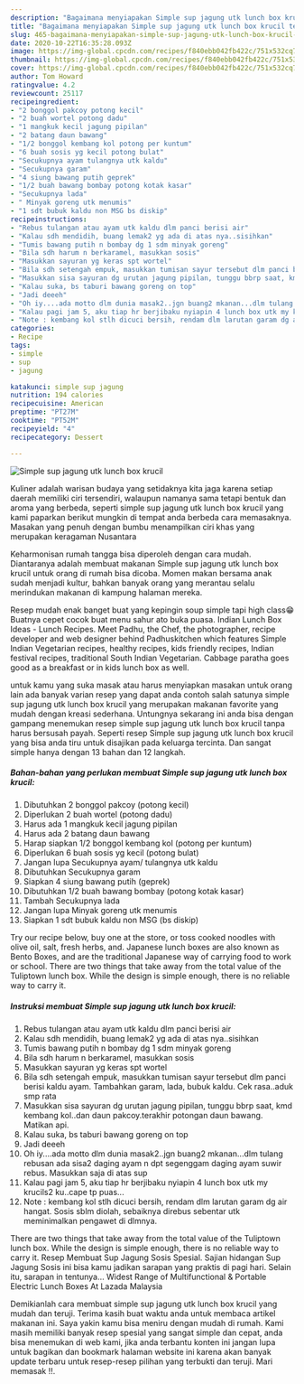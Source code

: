 ```yaml
---
description: "Bagaimana menyiapakan Simple sup jagung utk lunch box krucil teraktual"
title: "Bagaimana menyiapakan Simple sup jagung utk lunch box krucil teraktual"
slug: 465-bagaimana-menyiapakan-simple-sup-jagung-utk-lunch-box-krucil-teraktual
date: 2020-10-22T16:35:28.093Z
image: https://img-global.cpcdn.com/recipes/f840ebb042fb422c/751x532cq70/simple-sup-jagung-utk-lunch-box-krucil-foto-resep-utama.jpg
thumbnail: https://img-global.cpcdn.com/recipes/f840ebb042fb422c/751x532cq70/simple-sup-jagung-utk-lunch-box-krucil-foto-resep-utama.jpg
cover: https://img-global.cpcdn.com/recipes/f840ebb042fb422c/751x532cq70/simple-sup-jagung-utk-lunch-box-krucil-foto-resep-utama.jpg
author: Tom Howard
ratingvalue: 4.2
reviewcount: 25117
recipeingredient:
- "2 bonggol pakcoy potong kecil"
- "2 buah wortel potong dadu"
- "1 mangkuk kecil jagung pipilan"
- "2 batang daun bawang"
- "1/2 bonggol kembang kol potong per kuntum"
- "6 buah sosis yg kecil potong bulat"
- "Secukupnya ayam tulangnya utk kaldu"
- "Secukupnya garam"
- "4 siung bawang putih geprek"
- "1/2 buah bawang bombay potong kotak kasar"
- "Secukupnya lada"
- " Minyak goreng utk menumis"
- "1 sdt bubuk kaldu non MSG bs diskip"
recipeinstructions:
- "Rebus tulangan atau ayam utk kaldu dlm panci berisi air"
- "Kalau sdh mendidih, buang lemak2 yg ada di atas nya..sisihkan"
- "Tumis bawang putih n bombay dg 1 sdm minyak goreng"
- "Bila sdh harum n berkaramel, masukkan sosis"
- "Masukkan sayuran yg keras spt wortel"
- "Bila sdh setengah empuk, masukkan tumisan sayur tersebut dlm panci berisi kaldu ayam. Tambahkan garam, lada, bubuk kaldu. Cek rasa..aduk smp rata"
- "Masukkan sisa sayuran dg urutan jagung pipilan, tunggu bbrp saat, kmd kembang kol..dan daun pakcoy.terakhir potongan daun bawang. Matikan api."
- "Kalau suka, bs taburi bawang goreng on top"
- "Jadi deeeh"
- "Oh iy....ada motto dlm dunia masak2..jgn buang2 mkanan...dlm tulang rebusan ada sisa2 daging ayam n dpt segenggam daging ayam suwir rebus. Masukkan saja di atas sup"
- "Kalau pagi jam 5, aku tiap hr berjibaku nyiapin 4 lunch box utk my krucils2 ku..cape tp puas..."
- "Note : kembang kol stlh dicuci bersih, rendam dlm larutan garam dg air hangat. Sosis sblm diolah, sebaiknya direbus sebentar utk meminimalkan pengawet di dlmnya."
categories:
- Recipe
tags:
- simple
- sup
- jagung

katakunci: simple sup jagung 
nutrition: 194 calories
recipecuisine: American
preptime: "PT27M"
cooktime: "PT52M"
recipeyield: "4"
recipecategory: Dessert

---
```



![Simple sup jagung utk lunch box krucil](https://img-global.cpcdn.com/recipes/f840ebb042fb422c/751x532cq70/simple-sup-jagung-utk-lunch-box-krucil-foto-resep-utama.jpg)

Kuliner adalah warisan budaya yang setidaknya kita jaga karena setiap daerah memiliki ciri tersendiri, walaupun namanya sama tetapi bentuk dan aroma yang berbeda, seperti simple sup jagung utk lunch box krucil yang kami paparkan berikut mungkin di tempat anda berbeda cara memasaknya. Masakan yang penuh dengan bumbu menampilkan ciri khas yang merupakan keragaman Nusantara

Keharmonisan rumah tangga bisa diperoleh dengan cara mudah. Diantaranya adalah membuat makanan Simple sup jagung utk lunch box krucil untuk orang di rumah bisa dicoba. Momen makan bersama anak sudah menjadi kultur, bahkan banyak orang yang merantau selalu merindukan makanan di kampung halaman mereka.

Resep mudah enak banget buat yang kepingin soup simple tapi high class😁 Buatnya cepet cocok buat menu sahur ato buka puasa. Indian Lunch Box Ideas - Lunch Recipes. Meet Padhu, the Chef, the photographer, recipe developer and web designer behind Padhuskitchen which features Simple Indian Vegetarian recipes, healthy recipes, kids friendly recipes, Indian festival recipes, traditional South Indian Vegetarian. Cabbage paratha goes good as a breakfast or in kids lunch box as well.

untuk kamu yang suka masak atau harus menyiapkan masakan untuk orang lain ada banyak varian resep yang dapat anda contoh salah satunya simple sup jagung utk lunch box krucil yang merupakan makanan favorite yang mudah dengan kreasi sederhana. Untungnya sekarang ini anda bisa dengan gampang menemukan resep simple sup jagung utk lunch box krucil tanpa harus bersusah payah.
Seperti resep Simple sup jagung utk lunch box krucil yang bisa anda tiru untuk disajikan pada keluarga tercinta. Dan sangat simple hanya dengan 13 bahan dan 12 langkah.


<!--inarticleads1-->

##### Bahan-bahan yang perlukan membuat Simple sup jagung utk lunch box krucil:

1. Dibutuhkan 2 bonggol pakcoy (potong kecil)
1. Diperlukan 2 buah wortel (potong dadu)
1. Harus ada 1 mangkuk kecil jagung pipilan
1. Harus ada 2 batang daun bawang
1. Harap siapkan 1/2 bonggol kembang kol (potong per kuntum)
1. Diperlukan 6 buah sosis yg kecil (potong bulat)
1. Jangan lupa Secukupnya ayam/ tulangnya utk kaldu
1. Dibutuhkan Secukupnya garam
1. Siapkan 4 siung bawang putih (geprek)
1. Dibutuhkan 1/2 buah bawang bombay (potong kotak kasar)
1. Tambah Secukupnya lada
1. Jangan lupa  Minyak goreng utk menumis
1. Siapkan 1 sdt bubuk kaldu non MSG (bs diskip)


Try our recipe below, buy one at the store, or toss cooked noodles with olive oil, salt, fresh herbs, and. Japanese lunch boxes are also known as Bento Boxes, and are the traditional Japanese way of carrying food to work or school. There are two things that take away from the total value of the Tuliptown lunch box. While the design is simple enough, there is no reliable way to carry it. 

<!--inarticleads2-->

##### Instruksi membuat  Simple sup jagung utk lunch box krucil:

1. Rebus tulangan atau ayam utk kaldu dlm panci berisi air
1. Kalau sdh mendidih, buang lemak2 yg ada di atas nya..sisihkan
1. Tumis bawang putih n bombay dg 1 sdm minyak goreng
1. Bila sdh harum n berkaramel, masukkan sosis
1. Masukkan sayuran yg keras spt wortel
1. Bila sdh setengah empuk, masukkan tumisan sayur tersebut dlm panci berisi kaldu ayam. Tambahkan garam, lada, bubuk kaldu. Cek rasa..aduk smp rata
1. Masukkan sisa sayuran dg urutan jagung pipilan, tunggu bbrp saat, kmd kembang kol..dan daun pakcoy.terakhir potongan daun bawang. Matikan api.
1. Kalau suka, bs taburi bawang goreng on top
1. Jadi deeeh
1. Oh iy....ada motto dlm dunia masak2..jgn buang2 mkanan...dlm tulang rebusan ada sisa2 daging ayam n dpt segenggam daging ayam suwir rebus. Masukkan saja di atas sup
1. Kalau pagi jam 5, aku tiap hr berjibaku nyiapin 4 lunch box utk my krucils2 ku..cape tp puas...
1. Note : kembang kol stlh dicuci bersih, rendam dlm larutan garam dg air hangat. Sosis sblm diolah, sebaiknya direbus sebentar utk meminimalkan pengawet di dlmnya.


There are two things that take away from the total value of the Tuliptown lunch box. While the design is simple enough, there is no reliable way to carry it. Resep Membuat Sup Jagung Sosis Spesial. Sajian hidangan Sup Jagung Sosis ini bisa kamu jadikan sarapan yang praktis di pagi hari. Selain itu, sarapan in tentunya… Widest Range of Multifunctional &amp; Portable Electric Lunch Boxes At Lazada Malaysia 

Demikianlah cara membuat simple sup jagung utk lunch box krucil yang mudah dan teruji. Terima kasih buat waktu anda untuk membaca artikel makanan ini. Saya yakin kamu bisa meniru dengan mudah di rumah. Kami masih memiliki banyak resep spesial yang sangat simple dan cepat, anda bisa menemukan di web kami, jika anda terbantu konten ini jangan lupa untuk bagikan dan bookmark halaman website ini karena akan banyak update terbaru untuk resep-resep pilihan yang terbukti dan teruji. Mari memasak !!. 
